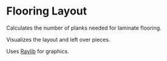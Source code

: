 # Flooring Layout

Calculates the number of planks needed for laminate flooring.

Visualizes the layout and left over pieces.

Uses [Raylib](https://github.com/raysan5/raylib/) for graphics.